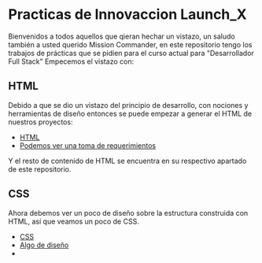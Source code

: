# Practicas de Innovaccion Launch_X

Bienvenidos a todos aquellos que qieran hechar un vistazo, un saludo también a usted querido Mission Commander, en este repositorio tengo los trabajos de prácticas que se pidien para el curso actual para "Desarrollador Full Stack" Empecemos el vistazo con:

## HTML

Debido a que se dio un vistazo del principio de desarrollo, con nociones y herramientas de diseño entonces se puede empezar a generar el HTML de nuestros proyectos:

* [HTML](/HTML/README.md)
* [Podemos ver una toma de requerimientos](/HTML/requerimientos.md)

Y el resto de contenido de HTML se encuentra en su respectivo apartado de este repositorio.

## CSS

Ahora debemos ver un poco de diseño sobre la estructura construida con HTML, así que veamos un poco de CSS.

* [CSS](/CSS/README.md "")
* [Algo de diseño](https://www.figma.com/file/YDVOA23UWkE1apSNwpgKEt/Vaccination "Vaccination")
* []( "")